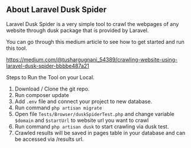 

## About Laravel Dusk Spider

Laravel Dusk Spider is a very simple tool to crawl the webpages of any website through dusk package that is provided by Laravel.


You can go through this medium article to see how to get started and run this tool.

https://medium.com/@tushargugnani_54389/crawling-website-using-laravel-dusk-spider-bbbbe487a21


Steps to Run the Tool on your Local.

1. Download / Clone the git repo.
2. Run composer update
3. Add `.env` file and connect your project to new database.
4. Run command `php artisan migrate`
5. Open file `Tests/Browser/duskSpiderTest.php` and change variable `$domain` and `$startUrl` to website url you want to crawl
6. Run command `php artisan dusk` to start crawling via dusk test.
7. Crawled results will be saved in pages table in your database and can be accessed via /results url.


